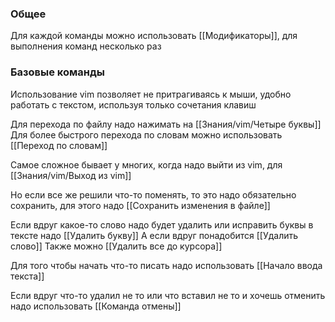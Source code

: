### Общее
Для каждой команды можно использовать [[Модификаторы]], для выполнения команд несколько раз

### Базовые команды
Использование vim позволяет не притрагиваясь к мыши, удобно работать с текстом, используя только сочетания клавиш

Для перехода по файлу надо нажимать на [[Знания/vim/Четыре буквы]]
Для более быстрого перехода по словам можно использовать [[Переход по словам]]

Самое сложное бывает у многих, когда надо выйти из vim, для [[Знания/vim/Выход из vim]]

Но если все же решили что-то поменять, то это надо обязательно сохранить, для этого надо [[Сохранить изменения в файле]]

Если вдруг какое-то слово надо будет удалить или исправить буквы в тексте надо [[Удалить букву]]
А если вдруг понадобится [[Удалить слово]] 
Также можно [[Удалить все до курсора]]

Для того чтобы начать что-то писать надо использовать [[Начало ввода текста]]

Если вдруг что-то удалил не то или что вставил не то и хочешь отменить надо использовать [[Команда отмены]]
